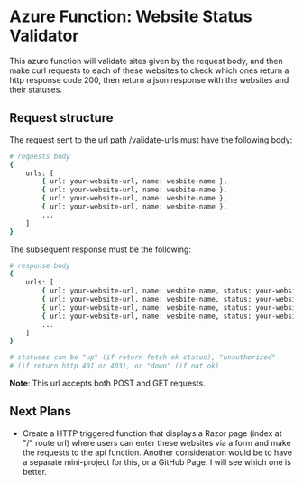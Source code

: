 # Azure Function: Website Status Validator

This azure function will validate sites given by the request body, and then make curl requests to each of these websites to check which ones return a http response code 200, then return a json response with the websites and their statuses.

## Request structure

The request sent to the url path /validate-urls must have the following body:

```bash
# requests body
{
    urls: [
        { url: your-website-url, name: wesbite-name },
        { url: your-website-url, name: wesbite-name },
        { url: your-website-url, name: wesbite-name },
        { url: your-website-url, name: wesbite-name },
        ...
    ]
}
```

The subsequent response must be the following:

```bash
# response body
{
    urls: [
        { url: your-website-url, name: wesbite-name, status: your-website-status },
        { url: your-website-url, name: wesbite-name, status: your-website-status },
        { url: your-website-url, name: wesbite-name, status: your-website-status },
        { url: your-website-url, name: wesbite-name, status: your-website-status },
        ...
    ]
}

# statuses can be "up" (if return fetch ok status), "unauthorized" 
# (if return http 401 or 403), or "down" (if not ok)
```

**Note**: This url accepts both POST and GET requests.

## Next Plans

- Create a HTTP triggered function that displays a Razor page (index at "/" route url) where users can enter these websites via a form and make the requests to the api function. Another consideration would be to have a separate mini-project for this, or a GitHub Page. I will see which one is better.